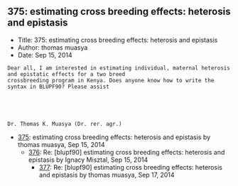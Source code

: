 ## 375: estimating cross breeding effects: heterosis and epistasis

- Title: 375: estimating cross breeding effects: heterosis and epistasis
- Author: thomas muasya
- Date: Sep 15, 2014

```
Dear all, I am interested in estimating individual, maternal heterosis and epistatic effects for a two breed
crossbreeding program in Kenya. Does anyone know how to write the syntax in BLUPF90? Please assist


 


Dr. Thomas K. Muasya (Dr. rer. agr.) 
```

- [375](0375.md): estimating cross breeding effects: heterosis and epistasis by thomas muasya, Sep 15, 2014
    - [376](0376.md): Re: [blupf90] estimating cross breeding effects: heterosis and epistasis by Ignacy Misztal, Sep 15, 2014
        - [377](0377.md): Re: [blupf90] estimating cross breeding effects: heterosis and epistasis by thomas muasya, Sep 17, 2014

